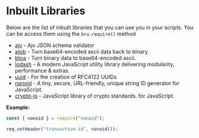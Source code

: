 # Inbuilt Libraries

Below are the list of inbuilt libraries that you can use you in your scripts. You can be access them using the `bru.require()` method

- [ajv](https://www.npmjs.com/package/ajv) - Ajv JSON schema validator
- [atob](https://www.npmjs.com/package/atob) -  Turn base64-encoded ascii data back to binary.
- [btoa](https://www.npmjs.com/package/btoa) -  Turn binary data to base64-encoded ascii.
- [lodash](https://lodash.com) -  A modern JavaScript utility library delivering modularity, performance & extras.
- [uuid](https://www.npmjs.com/package/uuid) -  For the creation of RFC4122 UUIDs
- [nanoid](https://www.npmjs.com/package/nanoid) - A tiny, secure, URL-friendly, unique string ID generator for JavaScript.
- [crypto-js](https://www.npmjs.com/package/crypto-js) - JavaScript library of crypto standards. for JavaScript.


**Example:**
```javascript
const { nanoid } = require("nanoid");

req.setHeader("transaction-id", nanoid());
```